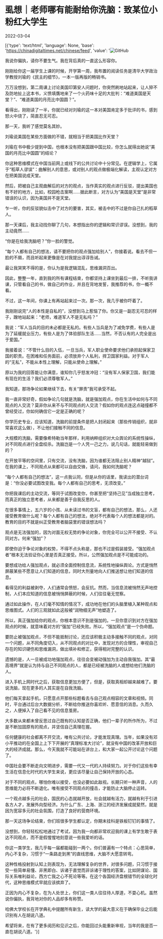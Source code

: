 # 虱想｜老师哪有能耐给你洗脑：致某位小粉红大学生

2022-03-04

[{'type': 'text/html', 'language': None, 'base': 'https://chinadigitaltimes.net/chinese/feed', 'value': '![GitHub](https://chinadigitaltimes.net/chinese/files/2022/03/image-1646425835331.png)

我说你偏执，请你不要生气。我在背后真的一直这么形容你。

刚刚给你这一届学生上课的时候，开学第一周，我布置的阅读任务是清华大学政治学教授刘瑜的《民主的细节》，一本一版再版的畅销书。

万万没想到，第二周课上讨论美国印第安人问题时，你突然刷地站起来，让人猝不及防地扯上这本书，义愤填膺地来了一个火药味十足的大批判：“难道美国是天堂？”、“难道美国的月亮比中国圆？”。

看得出，刚刚读了一半，你就已经对刘瑜的这一本对美国肯定多于批评的书，感到怒火中烧了，简直忍无可忍。

那一天，我听了感觉莫名其妙。

刘瑜说美国在某些方面做的不错，就相当于把美国比作天堂？

刘瑜在书中极少提到中国，也根本没有把美国跟中国比较，你怎么就得出她说“美国的月亮比中国圆”的结论？

你这种思维模式在中国当前网上或线下的公共讨论中十分常见。在逻辑学上，它属于“稻草人谬误”：曲解别人的意思，或对别人的观点做极端化解读，主观认定对方在把美国说成天堂。

然后，把被自己主观曲解后的对方的观点，当作真实的观点进行反驳，提出美国也有不好的地方，比如，校园枪击案啊&#8230;&#8230;据此断言，对方认为“美国是天堂”是非常错误的认识，因为美国并不是天堂。

乍一听，你的反驳貌似击中了对方的要害，其实，被击中的不过是你自己扎的稻草人。

那一天课后，我主动找你聊了几句，本想指出你的逻辑和常识谬误。没想到，我的主动竟然……

“你是在给我洗脑吧？”你一脸的警觉。

“每个人都有自己的想法，请不要把你的观点强加给别人”，你接着说。看去不但一脸的不屑，而且听起来更像是在对我提出谆谆告诫。

最让我哭笑不得的是，你认为是我逻辑混乱，思维漏洞百出。

因此，整整一年，直到我的所有课程结束，你都坚持上课坐到最后一排，不听我讲课，只管看自己的书，做自己的作业，并且在背地发誓，我推荐的书，你一概不看。

不过，这一年间，你课上有再站起来过一次。那一次，我几乎被你吓着了。

我刚刚说完“人的本性是自私的”，没想到马上惹恼了你。你又是一副忍无可忍的样子，蹭地站起来：“老师，难道军人不是无私吗？”

我说：“军人当兵的目的未必都是无私的。有些人当兵是为了减免学费，有些人是为了延缓就业压力，有些人是为了体验部队生活……当然，不否认有的人完全是出于爱国。”

我接着说：“不管什么目的入伍，一旦当兵，军人职业使命要求他们承担起保家卫国的职责。在困难和任务面前，必须放弃个人私利，捍卫国家利益。对于军人的“无私”，不能从本性上理解，只能从使命上理解。”

原以为我的回答能让你满意，谁知你几乎怒发冲冠：“没有军人保家卫国，我们能有现在的生活？我们必须尊敬军人。”

我知道，那场争论如果继续下去，有关“罪责”我可承受不起。

我一直非常好奇，假如争论几句就是洗脑，就是强加观点，你在生活中如何与不同观点的人交流？莫非你从来不与不同观点的人交流？假如你的观点连这点碰撞都不曾经受过，你如何确信它一定是正确的呢？

你学历史专业，应该知道，洗脑的前提条件是把人封闭起来（那些传销组织，就非常喜欢这么做），不让他们接触不同的信息。

大规模的洗脑，需要像希特勒当年那样，利用纳粹组织对大众舆论的系统性操纵，对不同观点进行全盘绞杀。洗脑岂是一个人凭一己之力，说几句话，就能轻易做到的？

在开放平等的空间里，只有交流，没有洗脑，因为谁都无法阻止别人精神“越狱”。在我的课上，不同观点从来都可以自由交锋，请问，我如何洗脑呢？

“每个人都有自己的想法”，这一点我认同，但是从你的话里，我读出的潜台词是：“你没必要试图改变我。每个人都有自己的思考，无须改变。”

你把我课后的主动交流，等同于试图改变你，你甚至把“坚持己见”当成独立思考，而真正的独立思考者，从来都是善于自我反思的人。

在很多事情上，五六岁的小孩、从未读过书的文盲，都有自己的想法，那么，人还接受教育做什么呢？每个人都有自己的想法，绝对不代表每个人的想法都是对的。教育的目的不就是纠正受教育者脑袋里的错误想法吗？

观点是无法强加的，因为对面无权无势的争论对象，你完全可以公开不接受、不认同对方。何来“强加”？

即使你迫于争论对象的权势，不得不点头称是，那也不过是假装接受。“强加观点者”根本无法验证你心里是否真正接受。所以，公然强加观点是不可能成功的。

要想成功给人强加观点，就必须全面控制信息流，系统性地操纵舆论。方式是悄然屏蔽某些不愿意让人们知道的信息，同时大剂量地向人们推送想让他们知道的信息。

看得见的利益被剥夺，人们通常会愤怒，会反抗。然而，当信息流被悄然无声地控制，人们本应知道的信息被悄悄屏蔽的时候，人们往往毫无觉察。

通过如此操作，在人们毫不知情的情况下，成功地在他们的头脑里植入某种观点和思维图式。人们的三观就如此这般被“润物细无声”地塑造了。

所以，真正强加给你的观点，你根本意识不到是强加的。一旦你意识到对方在强加观点的时候，就意味着对方的“强加”已经失败。所以，“强加观点”是一个伪命题。

要防止被强加观点，不但不能抵制讨论，还应该积极主动多接触不同的观点，对同一个问题，从不同角度切入，从不同观点的对比中，发现对方的合理性，审视自己存在的知识硬伤和思维漏洞，做出填补和修正，获得相对完整的认识。

遗憾的是，人一旦被成功地强加观点，往往会变被动强加为主动自我强加。其“最高境界”就是认为持与自己不同观点的人，都是已经被洗脑的人或想给他们洗脑的人。

进入手机上网时代之后，获取信息更加方便了，但是，获取真相却越来越难了。要说洗脑，现在更多的人其实是在自我洗脑。

他们每天拿起手机，只愿意点开那些标题看去与自己观点相容的文章和视频。同时，平台通过后台大数据分析，不断给你推送你喜欢听、愿意信的消息。久而久之，人便掉入了自己看不见的信息茧房。

大多数从来都未曾反思过自己既有的认知是否正确，他们一辈子的所作所为，不过是不断加固原有的观点，并坚信自己真理在握。

任何健康的社会都离不开交流，唯有公共讨论，才能发现真理。当年，如果没有邓小平推动的在全国上上下下开展的“真理标准大讨论”，就没有中国的改革开放和巨大的经济成就。那么，今天我就不可能站在讲台上，和大家一起公开讨论这个问题了。

中国社会要不断走向文明进步，需要一代又一代的人持续努力。对于你们这些有幸生活在信息化时代的大学生来说，更应该尽量让自己保持开放的心态。

对于不同的观点，哪怕你难以接受，也没必要如此敌视。长期只听一种声音，人的思维能力必将不断退化。唯有接受不同观点的撞击，才能防止大脑停止运转。

一个观点越多元的社会，国民的心态就越开放，社会就越有活力，就越有利于引进各方人才，发展外向型经济。为什么广东、上海、浙江的经济发展成就斐然，就是因为宽容多元的社会氛围，打造了良好的营商环境。

那一天这场争论结束，你们班很多学生都认定，你期末挂科是铁板钉钉的事情了。

没想到，你轻轻松松地通过了考试，因为我一向都非常欢迎我的课上有学生敢于表达不同观点，而不是假惺惺地刻意说一些我爱听的话。

你这一类学生，我几乎每一届都能碰到一两个。你们普遍有一个特点：心思简单，内心不复杂，习惯于“一条路走到黑”的直线思维，大脑不大愿意转弯。

这种性格投射到认知上则表现为，无法理解复杂的世界，对很多问题，只习惯于接受一些简单易懂、非黑即白、诉诸于直觉而非诉诸于理性的答案，比如阴谋论、国际关系唯利益论，西方亡我之心不死论等等。在这个各国经济盘根错节的全球化时代，这种思维模式早就应该摈弃了。

正因为内心不复杂，在为人处世上，你们这一类人往往待人厚道，不耍心机。虽然说你偏执，我背地对你的人品却多有称赞。

哈佛大学校长在开学典礼中提醒所有新生，读大学的最大意义在于确保毕业之后能识别有人在胡说八道。

希望将来，在有了更多阅历和见识之后，你能回过头能重新审视，当年的我是否一直在胡说八道。'}]